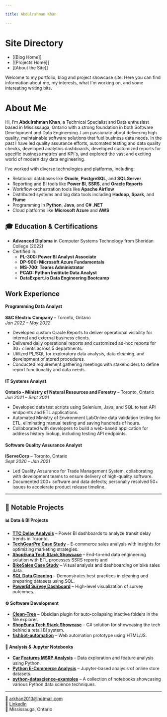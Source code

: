 ```yaml
---

title: Abdulrahman Khan

---
```


# Site Directory
- [[Blog Home]]
- [[Projects Home]]
- [[About the Site]]

Welcome to my portfolio, blog and project showcase site. Here you can find information about me, my interests, what I'm working on, and some interesting writing bits.

# About Me

Hi, I’m **Abdulrahman Khan**, a Technical Specialist and Data enthusiast based in Mississauga, Ontario with a strong foundation in both Software Development and Data Engineering. I am passionate about delivering high quality, maintainable software solutions that fuel business data needs. In the past I have led quality assurance efforts, automated testing and data quality checks, developed analytics dashboards, developed customized reports for specific business metrics and KPI's, and explored the vast and exciting world of modern day data engineering.

I’ve worked with diverse technologies and platforms, including:
- Relational databases like **Oracle**, **PostgreSQL**, and **SQL Server**
- Reporting and BI tools like **Power BI**, **SSRS**, and **Oracle Reports**
- Workflow orchestration tools like **Apache Airflow**
- Distributed systems and big data tools including **Hadoop**, **Spark**, and **Flume**
- Programming in **Python**, **Java**, and **C# .NET**
- Cloud platforms like **Microsoft Azure** and **AWS**

## 🎓 Education & Certifications
- **Advanced Diploma** in Computer Systems Technology from Sheridan College (2022)
- Certified in:
  - **PL-300: Power BI Analyst Associate**
  - **DP-900: Microsoft Azure Fundamentals**
  - **MS-700: Teams Administrator**
  - **PCAD: Python Institute Data Analyst**
  - **DataExpert.io Data Engineering Bootcamp**
## Work Experience

#### Programming Data Analyst  
**S&C Electric Company** – Toronto, Ontario  
*Jan 2022 – May 2022*  
- Developed custom Oracle Reports to deliver operational visibility for internal and external business clients.  
- Delivered daily operational reports and customized ad-hoc reports for 30+ clients across 5 departments.  
- Utilized PL/SQL for exploratory data analysis, data cleaning, and development of stored procedures.  
- Conducted requirement gathering meetings with stakeholders to define report functionality and data needs.
#### IT Systems Analyst  
**Ontario - Ministry of Natural Resources and Forestry** – Toronto, Ontario  
*Jun 2021 – Sept 2021*  
- Developed data test scripts using Selenium, Java, and SQL to test API endpoints and ETL applications.  
- Automated Ministry of Environment LabOnline data validation testing for ETL, eliminating manual testing and saving hundreds of hours.  
- Collaborated with developers to build a web-based application for address history lookup, including testing API endpoints.
#### Software Quality Assurance Analyst  
**IServeCorp** – Toronto, Ontario  
*Sept 2020 – Jan 2021*  
- Led Quality Assurance for Trade Management System, collaborating with development teams to ensure delivery of high-quality software.  
- Documented 200+ software and data defects; personally resolved 50+ issues to accelerate product release timeline.

---

## 🧠 Notable Projects

#### 📊 Data & BI Projects
- **[TTC Delay Analysis](https://github.com/abdulrahman-khan/TTC-Delay-Analysis)** – Power BI dashboards to analyze transit delay trends in Toronto.
- **[TechGearPro Case Study](https://github.com/abdulrahman-khan/TechGearPro_CaseStudy)** – E-commerce sales analysis with insights for optimizing marketing strategies.
- **[ShopEuna Tech Stack Showcase](https://github.com/abdulrahman-khan/ShopEuna-TechStackShowcase)** – End-to-end data engineering solution with ETL processes SSRS reports and 
- **[BikeSales Case Study](https://github.com/abdulrahman-khan/BikeSales_CaseStudy)** – Visual analysis and dashboarding on bike sales data.
- **[SQL Data Cleaning](https://github.com/abdulrahman-khan/SQL_DataCleaning)** – Demonstrates best practices in cleaning and preparing datasets using SQL.
- **[PowerBI Survey Dashboard](https://github.com/abdulrahman-khan/PowerBI---Survey-Dashboard)** – High-level visualization of survey outcomes.

#### ⚙️ Software Development
- **[Clean-Tree](https://github.com/abdulrahman-khan/Clean-Tree)** – Obsidian plugin for auto-collapsing inactive folders in the file explorer.
- **[ShopEuna Tech Stack Showcase](https://github.com/abdulrahman-khan/ShopEuna-TechStackShowcase)** – C# solution for showcasing the tech behind a retail BI system.
- **[fishbot-automation](https://github.com/abdulrahman-khan/fishbot-automation)** – Web automation prototype using HTML/JS.

#### 🧪 Analysis & Jupyter Notebooks
- **[Car Features MSRP Analysis](https://github.com/abdulrahman-khan/CarFeaturesMSRPAnalysis)** – Data exploration and feature analysis using Python.
- **[Python E-Commerce Analysis](https://github.com/abdulrahman-khan/PythonAnalysis_Commerce)** – Jupyter-based analysis of online store datasets.
- **[python-datascience-examples](https://github.com/abdulrahman-khan/python-datascience-examples)** – A collection of notebooks showcasing various Python data science techniques.


---

📧 arkhan2013@hotmail.com  
🔗 [LinkedIn](https://www.linkedin.com/in/abdulrahman-khan)  
📍 Mississauga, Ontario